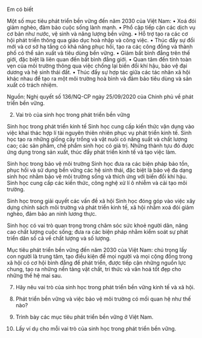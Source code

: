 Em có biết

Một số mục tiêu phát triển bền vững đến năm 2030 của Việt Nam:
• Xoá đói giảm nghèo, đảm bảo cuộc sống lành mạnh.
• Phổ cập tiếp cận các dịch vụ cơ bản như nước, vệ sinh và năng lượng bền vững.
• Hỗ trợ tạo ra các cơ hội phát triển thông qua giáo dục hoà nhập và công việc.
• Thúc đẩy sự đổi mới và cơ sở hạ tầng có khả năng phục hồi, tạo ra các công đồng và thành phố có thể sản xuất và tiêu dùng bền vững.
• Giảm bất bình đẳng trên thế giới, đặc biệt là liên quan đến bất bình đẳng giới.
• Quan tâm đến tính toàn vẹn của môi trường thông qua việc chống lại biến đổi khí hậu, bảo vệ đại dương và hệ sinh thái đất.
• Thúc đẩy sự hợp tác giữa các tác nhân xã hội khác nhau để tạo ra một môi trường hoà bình và đảm bảo tiêu dùng và sản xuất có trách nhiệm.

Nguồn: Nghị quyết số 136/NQ-CP ngày 25/09/2020 của Chính phủ về phát triển bền vững.

2. Vai trò của sinh học trong phát triển bền vững

Sinh học trong phát triển kinh tế
Sinh học cung cấp kiến thức vận dụng vào việc khai thác hợp lí tài nguyên thiên nhiên phục vụ phát triển kinh tế. Sinh học tạo ra những giống cây trồng và vật nuôi có năng suất và chất lượng cao; các sản phẩm, chế phẩm sinh học có giá trị. Những thành tựu đó được ứng dụng trong sản xuất, thúc đẩy phát triển kinh tế và tạo việc làm.

Sinh học trong bảo vệ môi trường
Sinh học đưa ra các biện pháp bảo tồn, phục hồi và sử dụng bền vững các hệ sinh thái, đặc biệt là bảo vệ đa dạng sinh học nhằm bảo vệ môi trường sống và thích ứng với biến đổi khí hậu. Sinh học cung cấp các kiến thức, công nghệ xử lí ô nhiễm và cải tạo môi trường.

Sinh học trong giải quyết các vấn đề xã hội
Sinh học đóng góp vào việc xây dựng chính sách môi trường và phát triển kinh tế, xã hội nhằm xoá đói giảm nghèo, đảm bảo an ninh lương thực.

Sinh học có vai trò quan trọng trong chăm sóc sức khoẻ người dân, nâng cao chất lượng cuộc sống; đưa ra các biện pháp nhằm kiểm soát sự phát triển dân số cả về chất lượng và số lượng.

Mục tiêu phát triển bền vững đến năm 2030 của Việt Nam: chú trọng lấy con người là trung tâm, tạo điều kiện để mọi người và mọi cộng đồng trong xã hội có cơ hội bình đẳng để phát triển, được tiếp cận những nguồn lực chung, tạo ra những nền tảng vật chất, tri thức và văn hoá tốt đẹp cho những thế hệ mai sau.

7. Hãy nêu vai trò của sinh học trong phát triển bền vững kinh tế và xã hội.

8. Phát triển bền vững và việc bảo vệ môi trường có mối quan hệ như thế nào?

9. Trình bày các mục tiêu phát triển bền vững ở Việt Nam.

4. Lấy ví dụ cho mỗi vai trò của sinh học trong phát triển bền vững.